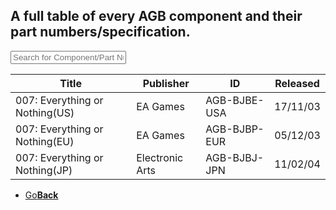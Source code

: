 <link href="table.css" rel="stylesheet">
<script src="jquery-3.2.1.min.js"></script>
<script type="text/javascript" charset="utf8" src="//cdn.datatables.net/1.10.16/js/jquery.dataTables.js"></script>
<script>
$(document).ready( function () {
    $('#AGBTable').DataTable( {
        paging: false,
		searching: true,
		dom: 'tpri'
    } );
} );
</script>

<script>
function searchFunction() {

    var table = $('#AGBTable').DataTable();
	var input = document.getElementById("AGBInput");
    table.search( input.value ).draw();
};
</script>

## A full table of every AGB component and their part numbers/specification.

<input type="text" id="AGBInput" onkeyup="searchFunction()" placeholder="Search for Component/Part Number/Specification">

<table id="AGBTable" class="display">
    <thead>
        <tr>
            <th>Title</th>
            <th>Publisher</th>
			<th>ID</th>
			<th>Released</th>
        </tr>
    </thead>
    <tbody>
  <tr>
    <td>007: Everything or Nothing(US)</td>
    <td>EA Games</td>
	<td>AGB-BJBE-USA</td>
	<td>17/11/03</td>
  </tr>
  <tr>
    <td>007: Everything or Nothing(EU)</td>
    <td>EA Games</td>
	<td>AGB-BJBP-EUR</td>
	<td>05/12/03</td>
  </tr>
  <tr>
    <td>007: Everything or Nothing(JP)</td>
    <td>Electronic Arts</td>
	<td>AGB-BJBJ-JPN</td>
	<td>11/02/04</td>
  </tr>
 </tbody>
</table>

<onebutton>
<ul>
            <li><a href="../">Go<strong>Back</strong></a></li>
          </ul>
</onebutton>
